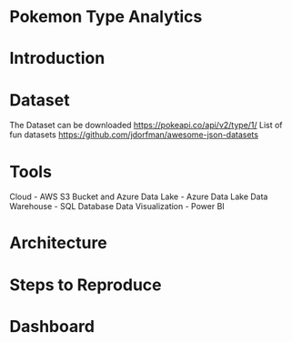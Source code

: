 # Pokemon Type Analytics


# Introduction


# Dataset
The Dataset can be downloaded https://pokeapi.co/api/v2/type/1/ 
List of fun datasets https://github.com/jdorfman/awesome-json-datasets 

# Tools
Cloud - AWS S3 Bucket and Azure 
Data Lake - Azure Data Lake
Data Warehouse - SQL Database
Data Visualization - Power BI

# Architecture


# Steps to Reproduce


# Dashboard

